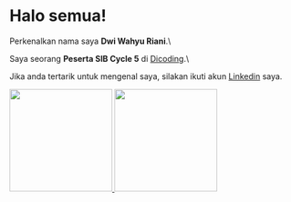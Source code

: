 # Halo semua! 

Perkenalkan nama saya **Dwi Wahyu Riani**.\

Saya seorang **Peserta SIB Cycle 5** di [Dicoding](https://www.dicoding.com/).\

Jika anda tertarik untuk mengenal saya, silakan ikuti akun [Linkedin](https://www.linkedin.com/in/yannriani/) saya.

<p align="left">
<a href="https://github.com/yannriani">
  <img height="180em" src="https://github-readme-stats-eight-theta.vercel.app/api?username=yannriani&show_icons=true&theme=algolia&include_all_commits=true&count_private=true"/>
  <img height="180em" src="https://github-readme-stats-eight-theta.vercel.app/api/top-langs/?username=yannriani&layout=compact&langs_count=8&theme=algolia"/>
</a>
</p>
